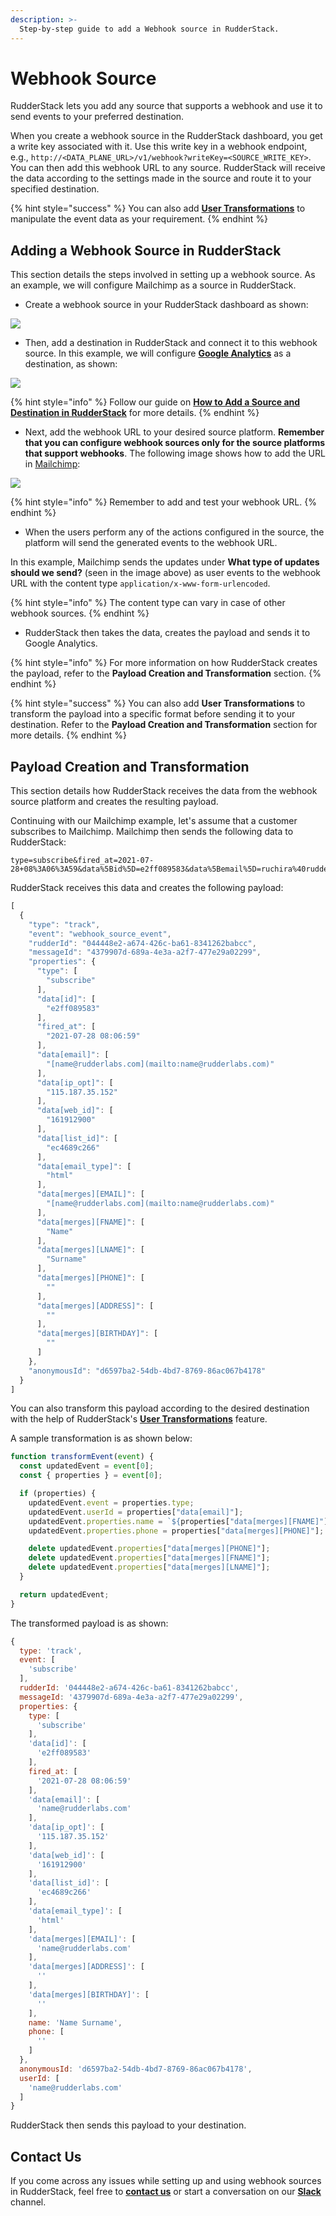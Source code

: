 ```yaml
---
description: >-
  Step-by-step guide to add a Webhook source in RudderStack.
---
```


# Webhook Source

RudderStack lets you add any source that supports a webhook and use it to send events to your preferred destination.

When you create a webhook source in the RudderStack dashboard, you get a write key associated with it. Use this write key in a webhook endpoint, e.g., `http://<DATA_PLANE_URL>/v1/webhook?writeKey=<SOURCE_WRITE_KEY>`. You can then add this webhook URL to any source. RudderStack will receive the data according to the settings made in the source and route it to your specified destination.

{% hint style="success" %}
You can also add [**User Transformations**](https://docs.rudderstack.com/adding-a-new-user-transformation-in-rudderstack) to manipulate the event data as your requirement.
{% endhint %}

## Adding a Webhook Source in RudderStack

This section details the steps involved in setting up a webhook source. As an example, we will configure Mailchimp as a source in RudderStack.

* Create a webhook source in your RudderStack dashboard as shown:

![](https://user-images.githubusercontent.com/59817155/128315856-0d71db9a-fbc3-4f71-8692-f2a0faa4c5b3.png)


* Then, add a destination in RudderStack and connect it to this webhook source. In this example, we will configure [**Google Analytics**](https://docs.rudderstack.com/destinations/analytics/google-analytics-ga) as a destination, as shown:

![](https://user-images.githubusercontent.com/59817155/127983406-76fcf748-bd1b-4f18-9840-b19a71aaf601.png)


{% hint style="info" %}
Follow our guide on [**How to Add a Source and Destination in RudderStack**](https://docs.rudderstack.com/how-to-guides/adding-source-and-destination-rudderstack) for more details.
{% endhint %}

* Next, add the webhook URL to your desired source platform. **Remember that you can configure webhook sources only for the source platforms that support webhooks**. The following image shows how to add the URL in [Mailchimp](https://mailchimp.com):

![](https://user-images.githubusercontent.com/59817155/127986131-3740dbfe-7d55-4328-abe1-63fb8ac70de2.png)

{% hint style="info" %}
Remember to add and test your webhook URL.
{% endhint %}

* When the users perform any of the actions configured in the source, the platform will send the generated events to the webhook URL.

In this example, Mailchimp sends the updates under **What type of updates should we send?** (seen in the image above) as user events to the webhook URL with the content type `application/x-www-form-urlencoded`.

{% hint style="info" %}
The content type can vary in case of other webhook sources.
{% endhint %}

* RudderStack then takes the data, creates the payload and sends it to Google Analytics.

{% hint style="info" %}
For more information on how RudderStack creates the payload, refer to the **Payload Creation and Transformation** section.
{% endhint %}

{% hint style="success" %}
You can also add **User Transformations** to transform the payload into a specific format before sending it to your destination. Refer to the **Payload Creation and Transformation** section for more details.
{% endhint %}

## Payload Creation and Transformation

This section details how RudderStack receives the data from the webhook source platform and creates the resulting payload.

Continuing with our Mailchimp example, let's assume that a customer subscribes to Mailchimp. Mailchimp then sends the following data to RudderStack:

```
type=subscribe&fired_at=2021-07-28+08%3A06%3A59&data%5Bid%5D=e2ff089583&data%5Bemail%5D=ruchira%40rudderlabs.com&data%5Bemail_type%5D=html&data%5Bip_opt%5D=115.187.35.152&data%5Bweb_id%5D=161912900&data%5Bmerges%5D%5BEMAIL%5D=name%40rudderlabs.com&data%5Bmerges%5D%5BFNAME%5D=Name&data%5Bmerges%5D%5BLNAME%5D=Surname&data%5Bmerges%5D%5BADDRESS%5D=&data%5Bmerges%5D%5BPHONE%5D=&data%5Bmerges%5D%5BBIRTHDAY%5D=&data%5Blist_id%5D=ec4689c266
```

RudderStack receives this data and creates the following payload:

```JavaScript
[
  {
    "type": "track",
    "event": "webhook_source_event",
    "rudderId": "044448e2-a674-426c-ba61-8341262babcc",
    "messageId": "4379907d-689a-4e3a-a2f7-477e29a02299",
    "properties": {
      "type": [
        "subscribe"
      ],
      "data[id]": [
        "e2ff089583"
      ],
      "fired_at": [
        "2021-07-28 08:06:59"
      ],
      "data[email]": [
        "[name@rudderlabs.com](mailto:name@rudderlabs.com)"
      ],
      "data[ip_opt]": [
        "115.187.35.152"
      ],
      "data[web_id]": [
        "161912900"
      ],
      "data[list_id]": [
        "ec4689c266"
      ],
      "data[email_type]": [
        "html"
      ],
      "data[merges][EMAIL]": [
        "[name@rudderlabs.com](mailto:name@rudderlabs.com)"
      ],
      "data[merges][FNAME]": [
        "Name"
      ],
      "data[merges][LNAME]": [
        "Surname"
      ],
      "data[merges][PHONE]": [
        ""
      ],
      "data[merges][ADDRESS]": [
        ""
      ],
      "data[merges][BIRTHDAY]": [
        ""
      ]
    },
    "anonymousId": "d6597ba2-54db-4bd7-8769-86ac067b4178"
  }
]
```
You can also transform this payload according to the desired destination with the help of RudderStack's [**User Transformations**](https://docs.rudderstack.com/adding-a-new-user-transformation-in-rudderstack) feature.

A sample transformation is as shown below:

```JavaScript
function transformEvent(event) {
  const updatedEvent = event[0];
  const { properties } = event[0];

  if (properties) {
    updatedEvent.event = properties.type;
    updatedEvent.userId = properties["data[email]"];
    updatedEvent.properties.name = `${properties["data[merges][FNAME]"]} ${properties["data[merges][LNAME]"]}`;
    updatedEvent.properties.phone = properties["data[merges][PHONE]"];

    delete updatedEvent.properties["data[merges][PHONE]"];
    delete updatedEvent.properties["data[merges][FNAME]"];
    delete updatedEvent.properties["data[merges][LNAME]"];
  }

  return updatedEvent;
}
```

The transformed payload is as shown:

```JavaScript
{
  type: 'track',
  event: [
    'subscribe'
  ],
  rudderId: '044448e2-a674-426c-ba61-8341262babcc',
  messageId: '4379907d-689a-4e3a-a2f7-477e29a02299',
  properties: {
    type: [
      'subscribe'
    ],
    'data[id]': [
      'e2ff089583'
    ],
    fired_at: [
      '2021-07-28 08:06:59'
    ],
    'data[email]': [
      'name@rudderlabs.com'
    ],
    'data[ip_opt]': [
      '115.187.35.152'
    ],
    'data[web_id]': [
      '161912900'
    ],
    'data[list_id]': [
      'ec4689c266'
    ],
    'data[email_type]': [
      'html'
    ],
    'data[merges][EMAIL]': [
      'name@rudderlabs.com'
    ],
    'data[merges][ADDRESS]': [
      ''
    ],
    'data[merges][BIRTHDAY]': [
      ''
    ],
    name: 'Name Surname',
    phone: [
      ''
    ]
  },
  anonymousId: 'd6597ba2-54db-4bd7-8769-86ac067b4178',
  userId: [
    'name@rudderlabs.com'
  ]
}
```

RudderStack then sends this payload to your destination.

## Contact Us

If you come across any issues while setting up and using webhook sources in RudderStack, feel free to [**contact us**](mailto:%20docs@rudderstack.com) or start a conversation on our [**Slack**](https://resources.rudderstack.com/join-rudderstack-slack) channel.
